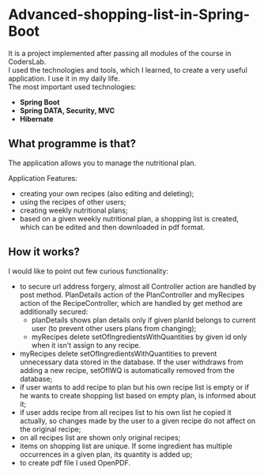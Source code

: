 # Advanced-shopping-list-in-Spring-Boot
It is a project implemented after passing all modules of the course in CodersLab. \
I used the technologies and tools, which I learned, to create a very useful application. I use it in my daily life. \
The most important used technologies:
- __Spring Boot__
- __Spring DATA, Security, MVC__
- __Hibernate__
## What programme is that?
The application allows you to manage the nutritional plan.

Application Features:
- creating your own recipes (also editing and deleting);
- using the recipes of other users;
- creating weekly nutritional plans;
- based on a given weekly nutritional plan, a shopping list is created, which can be edited and then downloaded in pdf format.
## How it works? 
I would like to point out few curious functionality:
- to secure url address forgery, almost all Controller action are handled by post method. PlanDetails action of the PlanController and myRecipes action of the RecipeController, which are handled by get method are additionally secured:
    - planDetails shows plan details only if given planId belongs to current user (to prevent other users plans from changing);
    - myRecipes delete setOfIngredientsWithQuantities by given id only when it isn't assign to any recipe.
- myRecipes delete setOfIngredientsWithQuantities to prevent unnecessary data stored in the database. If the user withdraws from adding a new recipe, setOfIWQ is automatically removed from the database;
- if user wants to add recipe to plan but his own recipe list is empty or if he wants to create shopping list based on empty plan, is informed about it;
- if user adds recipe from all recipes list to his own list he copied it actually, so changes made by the user to a given recipe do not affect on the original recipe;
- on all recipes list are shown only original recipes;
- items on shopping list are unique. If some ingredient has multiple occurrences in a given plan, its quantity is added up;
- to create pdf file I used OpenPDF.
